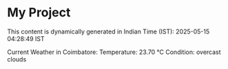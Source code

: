# My Project

This content is dynamically generated in Indian Time (IST): 2025-05-15 04:28:49 IST


Current Weather in Coimbatore:
Temperature: 23.70 °C
Condition: overcast clouds
